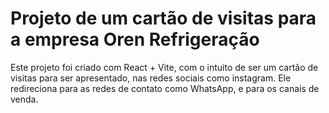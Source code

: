 # Projeto de um cartão de visitas para a empresa Oren Refrigeração
  Este projeto foi criado com React + Vite, com o intuito de ser um cartão de visitas para ser apresentado, nas redes sociais como instagram. Ele redireciona para as redes de contato como WhatsApp, e para os canais de venda.
